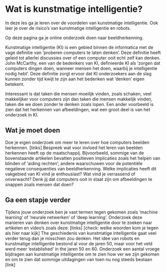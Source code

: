 # Wat is kunstmatige intelligentie? 

In deze les ga je leren over de voordelen van kunstmatige intelligentie. Ook leer je over de risico’s van kunstmatige intelligentie en robots. 

Op deze pagina ga je online onderzoek doen naar beeldherkenning. 

Kunstmatige intelligentie (KI) is een gebied binnen de informatica met de vage definitie van ‘proberen computers te laten denken’. Deze definitie heeft geleid tot allerlei discussies over of een computer ooit echt zelf kan denken. John McCarthy, een van de bedenkers van KI, definieerde KI als ‘zorgen dat computers dingen doen, wanneer mensen het doen, waarbij je intelligentie nodig hebt’. Deze definitie zorgt ervoor dat KI onderzoekers aan de slag kunnen zonder tijd kwijt te zijn aan het bedenken wat ‘denken’ eigen betekent. 

Interessant is dat taken die mensen moeilijk vinden, zoals schaken, veel makkelijker voor computers zijn dan taken die mensen makkelijk vinden, taken die we doen zonder te denken zoals lopen. Een ander voorbeeld is zien dat het herkennen van afbeeldingen, wat een groot deel is van het onderzoek in KI. 

## Wat je moet doen
Doe je eigen onderzoek om meer te leren over hoe computers beelden herkennen. 
[links]
Bespreek wat voor invloed het leren van beelden herkennen heeft op de maatschappij. Bijvoorbeeld, sommige van de bovenstaande artikelen bevatten positieven implicaties zoals het helpen van blinden of ‘aiding rechten’; andere waarschuwen voor de potentiële negatieve consequenties van beeldherkenning. 
Welke implicaties heeft dit vakgebied van KI vind je enthousiast?
Wat vind je verrassend of onverwacht?
Denk jij dat computers ooit in staat zijn om afbeeldingen te snappen zoals mensen dat doen?  

## Ga een stapje verder 
Tijdens jouw onderzoek ben je vast termen tegen gekomen zoals ‘machine learning’ of ‘neurale netwerken’ of ‘deep learning’. Onderzoek deze manieren van denken over kunstmatige intelligentie door te zoeken naar artikelen en video’s zoals deze: [links]
[check: welke woorden kom je tegen als hier naar kijk]
The geschiedenis van kunstmatige intelligentie gaat veel verder terug dan je misschien zou denken. Het idee van robots en kunstmatige intelligentie bestond al voor de jaren 50, maar voor het veld werd meer ‘established’ in the jaren 50 en 60. Onderzoek een aantal vroege bijdragen aan kunstmatige intelligentie om te zien how ver we zijn gekomen en om te zien dat sommige uitdagingen van toen nu nog steeds bestaan
[link]
